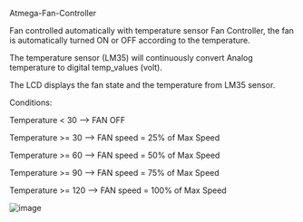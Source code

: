 Atmega-Fan-Controller


 Fan controlled automatically with temperature sensor
 Fan Controller, the fan is automatically turned ON or OFF according to the temperature.
 
The temperature sensor (LM35) will continuously convert Analog temperature to digital temp_values (volt).

The LCD displays the fan state and the temperature from LM35 sensor.
 
 Conditions:
 
Temperature <  30   -->  FAN OFF

Temperature >= 30   -->  FAN speed = 25%  of Max Speed

Temperature >= 60   -->  FAN speed = 50%  of Max Speed

Temperature >= 90   -->  FAN speed = 75%  of Max Speed

Temperature >= 120  -->  FAN speed = 100% of Max Speed
		 
![image](https://user-images.githubusercontent.com/63435727/154865958-3ff5940a-9d5a-454e-b720-e942228e2d30.png)
